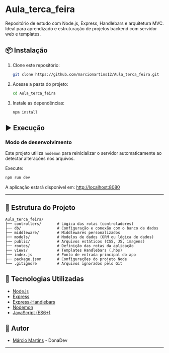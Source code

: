 # Aula_terca_feira

Repositório de estudo com Node.js, Express, Handlebars e arquitetura MVC. Ideal para aprendizado e estruturação de projetos backend com servidor web e templates.

## 📦 Instalação

1. Clone este repositório:

   ```bash
   git clone https://github.com/marciomartins12/Aula_terca_feira.git
   ```

2. Acesse a pasta do projeto:

   ```bash
   cd Aula_terca_feira
   ```

3. Instale as dependências:

   ```bash
   npm install
   ```

## ▶️ Execução

### Modo de desenvolvimento

Este projeto utiliza `nodemon` para reinicializar o servidor automaticamente ao detectar alterações nos arquivos.

Execute:

```bash
npm run dev
```

A aplicação estará disponível em: [http://localhost:8080](http://localhost:8080)

---

## 📁 Estrutura do Projeto

```
Aula_terca_feira/
├── controllers/       # Lógica das rotas (controladores)
├── db/                # Configuração e conexão com o banco de dados
├── middleware/        # Middlewares personalizados
├── models/            # Modelos de dados (ORM ou lógica de dados)
├── public/            # Arquivos estáticos (CSS, JS, imagens)
├── routes/            # Definição das rotas da aplicação
├── views/             # Templates Handlebars (.hbs)
├── index.js           # Ponto de entrada principal do app
├── package.json       # Configurações do projeto Node
└── .gitignore         # Arquivos ignorados pelo Git
```

## 🧰 Tecnologias Utilizadas

- [Node.js](https://nodejs.org/)
- [Express](https://expressjs.com/)
- [Express-Handlebars](https://www.npmjs.com/package/express-handlebars)
- [Nodemon](https://nodemon.io/)
- [JavaScript (ES6+)](https://developer.mozilla.org/pt-BR/docs/Web/JavaScript)

## 👤 Autor

- [Márcio Martins](https://github.com/marciomartins12) - DonaDev

---